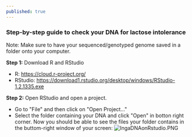 ```yaml
---
published: true
---
```

### Step-by-step guide to check your DNA for lactose intolerance
Note: Make sure to have your sequenced/genotyped genome saved in a folder onto your computer. 

**Step 1:** Download R and RStudio
- R: https://cloud.r-project.org/
- RStudio: https://download1.rstudio.org/desktop/windows/RStudio-1.2.1335.exe

**Step 2:** Open RStudio and open a project.
- Go to "File" and then click on "Open Project..."
- Select the folder containing your DNA and click "Open" in botton right corner. 
Now you should be able to see the files your folder contains in the buttom-right window of your screen:
![IngaDNAonRstudio.PNG]({{site.baseurl}}/_posts/IngaDNAonRstudio.PNG)






